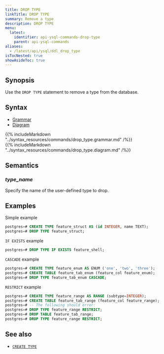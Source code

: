 ```yaml
---
title: DROP TYPE
linkTitle: DROP TYPE
summary: Remove a type
description: DROP TYPE
menu:
  latest:
    identifier: api-ysql-commands-drop-type
    parent: api-ysql-commands
aliases:
  - /latest/api/ysql/ddl_drop_type
isTocNested: true
showAsideToc: true
---
```


## Synopsis

Use the `DROP TYPE` statement to remove a type from the database.

## Syntax

<ul class="nav nav-tabs nav-tabs-yb">
  <li >
    <a href="#grammar" class="nav-link active" id="grammar-tab" data-toggle="tab" role="tab" aria-controls="grammar" aria-selected="true">
      <i class="fas fa-file-alt" aria-hidden="true"></i>
      Grammar
    </a>
  </li>
  <li>
    <a href="#diagram" class="nav-link" id="diagram-tab" data-toggle="tab" role="tab" aria-controls="diagram" aria-selected="false">
      <i class="fas fa-project-diagram" aria-hidden="true"></i>
      Diagram
    </a>
  </li>
</ul>

<div class="tab-content">
  <div id="grammar" class="tab-pane fade show active" role="tabpanel" aria-labelledby="grammar-tab">
    {{% includeMarkdown "../syntax_resources/commands/drop_type.grammar.md" /%}}
  </div>
  <div id="diagram" class="tab-pane fade" role="tabpanel" aria-labelledby="diagram-tab">
    {{% includeMarkdown "../syntax_resources/commands/drop_type.diagram.md" /%}}
  </div>
</div>

## Semantics

### *type_name*

Specify the name of the user-defined type to drop.

## Examples

Simple example

```sql
postgres=# CREATE TYPE feature_struct AS (id INTEGER, name TEXT);
postgres=# DROP TYPE feature_struct;
```

`IF EXISTS` example

```sql
postgres=# DROP TYPE IF EXISTS feature_shell;
```

`CASCADE` example

```sql
postgres=# CREATE TYPE feature_enum AS ENUM ('one', 'two', 'three');
postgres=# CREATE TABLE feature_tab_enum (feature_col feature_enum);
postgres=# DROP TYPE feature_tab_enum CASCADE;
```

`RESTRICT` example

```sql
postgres=# CREATE TYPE feature_range AS RANGE (subtype=INTEGER);
postgres=# CREATE TABLE feature_tab_range (feature_col feature_range);
postgres=# -- The following should error:
postgres=# DROP TYPE feature_range RESTRICT;
postgres=# DROP TABLE feature_tab_range;
postgres=# DROP TYPE feature_range RESTRICT;
```

## See also

- [`CREATE TYPE`](../ddl_create_type)

